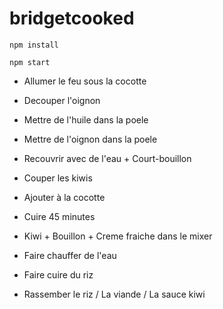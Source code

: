 # bridgetcooked

```
npm install

npm start
```

- Allumer le feu sous la cocotte
- Decouper l'oignon
- Mettre de l'huile dans la poele
- Mettre de l'oignon dans la poele
- Recouvrir avec de l'eau + Court-bouillon

- Couper les kiwis
- Ajouter à la cocotte

- Cuire 45 minutes

- Kiwi + Bouillon + Creme fraiche dans le mixer

- Faire chauffer de l'eau
- Faire cuire du riz

- Rassember le riz / La viande / La sauce kiwi
